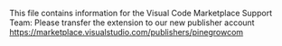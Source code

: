 This file contains information for the Visual Code Marketplace Support Team:
Please transfer the extension to our new publisher account https://marketplace.visualstudio.com/publishers/pinegrowcom
